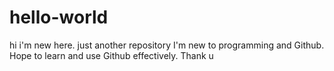 # hello-world
hi i'm new here. just another repository
I'm new to programming and Github. Hope to learn and use Github effectively.
Thank u
